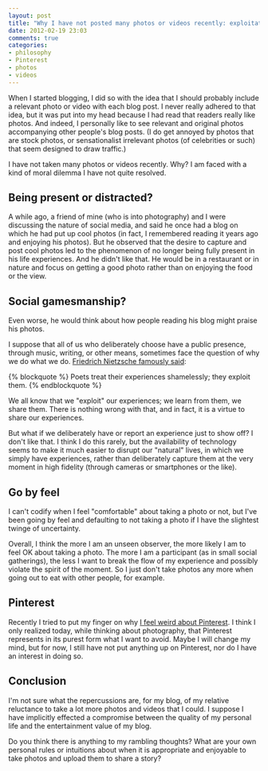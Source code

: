 ```yaml
---
layout: post
title: "Why I have not posted many photos or videos recently: exploitation?"
date: 2012-02-19 23:03
comments: true
categories:
- philosophy
- Pinterest
- photos
- videos
---
```

When I started blogging, I did so with the idea that I should probably include a relevant photo or video with each blog post. I never really adhered to that idea, but it was put into my head because I had read that readers really like photos. And indeed, I personally like to see relevant and original photos accompanying other people's blog posts. (I do get annoyed by photos that are stock photos, or sensationalist irrelevant photos (of celebrities or such) that seem designed to draw traffic.)

I have not taken many photos or videos recently. Why? I am faced with a kind of moral dilemma I have not quite resolved.

<!--more-->

## Being present or distracted?

A while ago, a friend of mine (who is into photography) and I were discussing the nature of social media, and said he once had a blog on which he had put up cool photos (in fact, I remembered reading it years ago and enjoying his photos). But he observed that the desire to capture and post cool photos led to the phenomenon of no longer being fully present in his life experiences. And he didn't like that. He would be in a restaurant or in nature and focus on getting a good photo rather than on enjoying the food or the view.

## Social gamesmanship?

Even worse, he would think about how people reading his blog might praise his photos.

I suppose that all of us who deliberately choose have a public presence, through music, writing, or other means, sometimes face the question of why we do what we do. [Friedrich Nietzsche famously said](http://www.mintquotes.com/quote/19740-poets-treat-their-experiences-shamelessly-they-exploit-them/):

{% blockquote %}
Poets treat their experiences shamelessly; they exploit them.
{% endblockquote %}

We all know that we "exploit" our experiences; we learn from them, we share them. There is nothing wrong with that, and in fact, it is a virtue to share our experiences.

But what if we deliberately have or report an experience just to show off? I don't like that. I think I do this rarely, but the availability of technology seems to make it much easier to disrupt our "natural" lives, in which we simply have experiences, rather than deliberately capture them at the very moment in high fidelity (through cameras or smartphones or the like).

## Go by feel

I can't codify when I feel "comfortable" about taking a photo or not, but I've been going by feel and defaulting to not taking a photo if I have the slightest twinge of uncertainty.

Overall, I think the more I am an unseen observer, the more likely I am to feel OK about taking a photo. The more I am a participant (as in small social gatherings), the less I want to break the flow of my experience and possibly violate the spirit of the moment. So I just don't take photos any more when going out to eat with other people, for example.

## Pinterest

Recently I tried to put my finger on why [I feel weird about Pinterest](http://franklinchen.com/blog/2012/02/15/pinterest-confuses-me/). I think I only realized today, while thinking about photography, that Pinterest represents in its purest form what I want to avoid. Maybe I will change my mind, but for now, I still have not put anything up on Pinterest, nor do I have an interest in doing so.

## Conclusion

I'm not sure what the repercussions are, for my blog, of my relative reluctance to take a lot more photos and videos that I could. I suppose I have implicitly effected a compromise between the quality of my personal life and the entertainment value of my blog.

Do you think there is anything to my rambling thoughts? What are your own personal rules or intuitions about when it is appropriate and enjoyable to take photos and upload them to share a story?
